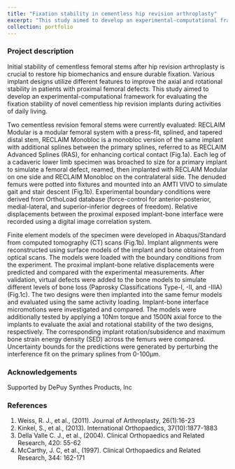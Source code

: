 ```yaml
---
title: "Fixation stability in cementless hip revision arthroplasty"
excerpt: "This study aimed to develop an experimental-computational framework for evaluating the fixation stability of novel cementless hip revision implants during activities of daily living. <br/><img src='/images/projects-Uni-micromotion/cover.png'>"
collection: portfolio
---
```

### Project description
Initial stability of cementless femoral stems after hip revision arthroplasty is crucial to restore hip biomechanics and ensure durable fixation. Various implant designs utilize different features to improve the axial and rotational stability in patients with proximal femoral defects. This study aimed to develop an experimental-computational framework for evaluating the fixation stability of novel cementless hip revision implants during activities of daily living. 

Two cementless revision femoral stems were currently evaluated: RECLAIM Modular is a modular femoral system with a press-fit, splined, and tapered distal stem, RECLAIM Monobloc is a monobloc version of the same implant with additional splines between the primary splines, referred to as RECLAIM Advanced Splines (RAS), for enhancing cortical contact (Fig.1a). Each leg of a cadaveric lower limb specimen was broached to size for a primary implant to simulate a femoral defect, reamed, then implanted with RECLAIM Modular on one side and RECLAIM Monobloc on the contralateral side. The denuded femurs were potted into fixtures and mounted into an AMTI VIVO to simulate gait and stair descent (Fig.1b). Experimental boundary conditions were derived from OrthoLoad database (force-control for anterior-posterior, medial-lateral, and superior-inferior degrees of freedom). Relative displacements between the proximal exposed implant-bone interface were recorded using a digital image correlation system.

Finite element models of the specimen were developed in Abaqus/Standard from computed tomography (CT) scans (Fig.1b). Implant alignments were reconstructed using surface models of the implant and bone obtained from optical scans. The models were loaded with the boundary conditions from the experiment. The proximal implant-bone relative displacements were predicted and compared with the experimental measurements. After validation, virtual defects were added to the bone models to simulate different levels of bone loss (Paprosky Classifications Type-I, -II, and -IIIA) (Fig.1c). The two designs were then implanted into the same femur models and evaluated using the same activity loading. Implant-bone interface micromotions were investigated and compared. The models were additionally tested by applying a 10Nm torque and 1500N axial force to the implants to evaluate the axial and rotational stability of the two designs, respectively. The corresponding implant rotation/subsidence and maximum bone strain energy density (SED) across the femurs were compared. Uncertainty bounds for the predictions were generated by perturbing the interference fit on the primary splines from 0-100µm.

### Acknowledgements
Supported by DePuy Synthes Products, Inc

### References
1.	Weiss, R. J., et al., (2011). Journal of Arthroplasty, 26(1):16-23
2.	Kinkel, S., et al., (2013). International Orthopaedics, 37(10):1877-1883
3.	Della Valle C. J., et al., (2004). Clinical Orthopaedics and Related Research, 420: 55-62
4.	McCarthy, J. C, et al., (1997). Clinical Orthopaedics and Related Research, 344: 162-171
